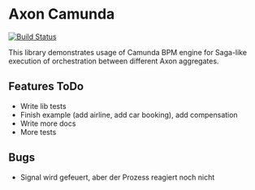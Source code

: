 # Axon Camunda

[![Build Status](https://travis-ci.org/holunda-io/axon-camunda.svg?branch=master)](https://travis-ci.org/holunda-io/axon-camunda)


This library demonstrates usage of Camunda BPM engine for Saga-like execution of orchestration between different Axon aggregates.

## Features ToDo

- Write lib tests
- Finish example (add airline, add car booking), add compensation
- Write more docs
- More tests

## Bugs

- Signal wird gefeuert, aber der Prozess reagiert noch nicht
